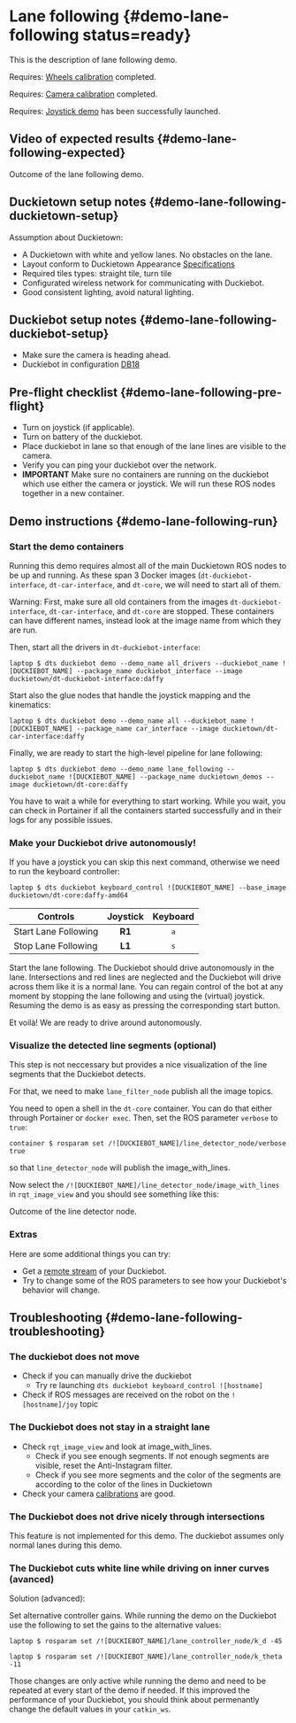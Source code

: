 # Lane following {#demo-lane-following status=ready}

This is the description of lane following demo.

<div class='requirements' markdown="1">

Requires: [Wheels calibration](#wheel-calibration) completed.

Requires: [Camera calibration](#camera-calib) completed.

Requires: [Joystick demo](#rc-control) has been successfully launched.

</div>

## Video of expected results {#demo-lane-following-expected}

<div figure-id="fig:lane_following_vid">
    <figcaption>Outcome of the lane following demo.
    </figcaption>
    <dtvideo src='vimeo:334931570'/>
</div>

## Duckietown setup notes {#demo-lane-following-duckietown-setup}

Assumption about Duckietown:

* A Duckietown with white and yellow lanes. No obstacles on the lane.
* Layout conform to Duckietown Appearance [Specifications](+opmanual_duckietown#dt-ops-appearance-specifications)
* Required tiles types: straight tile, turn tile
* Configurated wireless network for communicating with Duckiebot.
* Good consistent lighting, avoid natural lighting.

## Duckiebot setup notes {#demo-lane-following-duckiebot-setup}

* Make sure the camera is heading ahead.
* Duckiebot in configuration [DB18](#duckiebot-configurations)


## Pre-flight checklist {#demo-lane-following-pre-flight}

* Turn on joystick (if applicable).
* Turn on battery of the duckiebot.
* Place duckiebot in lane so that enough of the lane lines are visible to the camera.
* Verify you can ping your duckiebot over the network.
* __IMPORTANT__ Make sure no containers are running on the duckiebot which use either the camera or joystick. We will run these ROS nodes together in a new container.

## Demo instructions {#demo-lane-following-run}

### Start the demo containers

Running this demo requires almost all of the main Duckietown ROS nodes to be up and running. As these span 3 Docker images (`dt-duckiebot-interface`, `dt-car-interface`, and `dt-core`, we will need to start all of them.

Warning: First, make sure all old containers from the images `dt-duckiebot-interface`, `dt-car-interface`, and `dt-core` are stopped. These containers can have different names, instead look at the image name from which they are run.

Then, start all the drivers in `dt-duckiebot-interface`:

    laptop $ dts duckiebot demo --demo_name all_drivers --duckiebot_name ![DUCKIEBOT_NAME] --package_name duckiebot_interface --image duckietown/dt-duckiebot-interface:daffy
    
Start also the glue nodes that handle the joystick mapping and the kinematics:

    laptop $ dts duckiebot demo --demo_name all --duckiebot_name ![DUCKIEBOT_NAME] --package_name car_interface --image duckietown/dt-car-interface:daffy

Finally, we are ready to start the high-level pipeline for lane following:

    laptop $ dts duckiebot demo --demo_name lane_following --duckiebot_name ![DUCKIEBOT_NAME] --package_name duckietown_demos --image duckietown/dt-core:daffy

You have to wait a while for everything to start working. While you wait, you can check in Portainer if all the containers started successfully and in their logs for any possible issues.

### Make your Duckiebot drive autonomously!

If you have a joystick you can skip this next command, otherwise we need to run the keyboard controller:

    laptop $ dts duckiebot keyboard_control ![DUCKIEBOT_NAME] --base_image duckietown/dt-core:daffy-amd64


|        Controls      |  Joystick  |     Keyboard     |
|----------------------|:----------:|:----------------:|
| Start Lane Following |   __R1__   |   <kbd>a</kbd>   |
| Stop Lane Following  |   __L1__   |   <kbd>s</kbd>   |


Start the lane following. The Duckiebot should drive autonomously in the lane. Intersections and red lines are neglected and the Duckiebot will drive across them like it is a normal lane. You can regain control of the bot at any moment by stopping the lane following and using the (virtual) joystick. Resuming the demo is as easy as pressing the corresponding start button.

Et voilà! We are ready to drive around autonomously.

### Visualize the detected line segments (optional)

This step is not neccessary but provides a nice visualization of the line segments that the Duckiebot detects. 

For that, we need to make `lane_filter_node` publish all the image topics.

You need to open a shell in the `dt-core` container. You can do that either through Portainer or `docker exec`. Then, set the ROS parameter `verbose` to `true`:

    container $ rosparam set /![DUCKIEBOT_NAME]/line_detector_node/verbose true

so that `line_detector_node` will publish the image_with_lines.

Now select the `/![DUCKIEBOT_NAME]/line_detector_node/image_with_lines` in `rqt_image_view` and you should see something like this:

<div figure-id="fig:line_detector">
    <figcaption>Outcome of the line detector node.
    </figcaption>
    <dtvideo src='vimeo:334931437'/>
</div>

### Extras

Here are some additional things you can try:

* Get a [remote stream](#read-camera-data) of your Duckiebot.
* Try to change some of the ROS parameters to see how your Duckiebot's behavior will change. 


## Troubleshooting {#demo-lane-following-troubleshooting}

### The duckiebot does not move

* Check if you can manually drive the duckiebot
  * Try re launching `dts duckiebot keyboard_control ![hostname]`
* Check if ROS messages are received on the robot on the `![hostname]/joy` topic

### The Duckiebot does not stay in a straight lane

* Check `rqt_image_view` and look at image_with_lines.
  * Check if you see enough segments. If not enough segments are visible, reset the Anti-Instagram filter.
  * Check if you see more segments and the color of the segments are according to the color of the lines in Duckietown
* Check your camera [calibrations](#camera-calib) are good.

### The Duckiebot does not drive nicely through intersections

This feature is not implemented for this demo. The duckiebot assumes only normal lanes during this demo.

### The Duckiebot cuts white line while driving on inner curves (avanced)

Solution (advanced):

Set alternative controller gains. While running the demo on the Duckiebot use the following to set the gains to the alternative values:

    laptop $ rosparam set /![DUCKIEBOT_NAME]/lane_controller_node/k_d -45

    laptop $ rosparam set /![DUCKIEBOT_NAME]/lane_controller_node/k_theta -11

Those changes are only active while running the demo and need to be repeated at every start of the demo if needed. If this improved the performance of your Duckiebot, you should think about permenantly change the default values in your `catkin_ws`.
